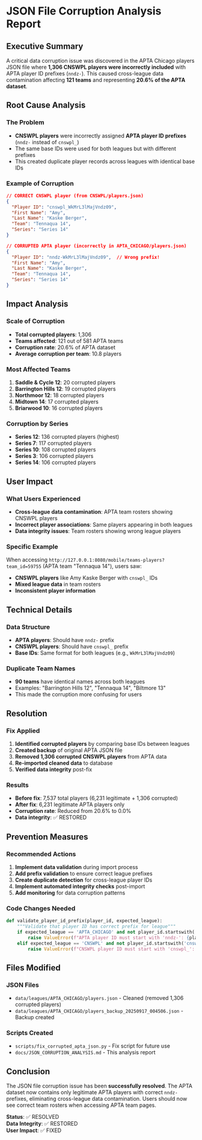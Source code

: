 # JSON File Corruption Analysis Report

## Executive Summary

A critical data corruption issue was discovered in the APTA Chicago players JSON file where **1,306 CNSWPL players were incorrectly included** with APTA player ID prefixes (`nndz-`). This caused cross-league data contamination affecting **121 teams** and representing **20.6% of the APTA dataset**.

## Root Cause Analysis

### The Problem
- **CNSWPL players** were incorrectly assigned **APTA player ID prefixes** (`nndz-` instead of `cnswpl_`)
- The same base IDs were used for both leagues but with different prefixes
- This created duplicate player records across leagues with identical base IDs

### Example of Corruption
```json
// CORRECT CNSWPL player (from CNSWPL/players.json)
{
  "Player ID": "cnswpl_WkMrL3lMajVndz09",
  "First Name": "Amy",
  "Last Name": "Kaske Berger",
  "Team": "Tennaqua 14",
  "Series": "Series 14"
}

// CORRUPTED APTA player (incorrectly in APTA_CHICAGO/players.json)
{
  "Player ID": "nndz-WkMrL3lMajVndz09",  // Wrong prefix!
  "First Name": "Amy", 
  "Last Name": "Kaske Berger",
  "Team": "Tennaqua 14",
  "Series": "Series 14"
}
```

## Impact Analysis

### Scale of Corruption
- **Total corrupted players**: 1,306
- **Teams affected**: 121 out of 581 APTA teams
- **Corruption rate**: 20.6% of APTA dataset
- **Average corruption per team**: 10.8 players

### Most Affected Teams
1. **Saddle & Cycle 12**: 20 corrupted players
2. **Barrington Hills 12**: 19 corrupted players  
3. **Northmoor 12**: 18 corrupted players
4. **Midtown 14**: 17 corrupted players
5. **Briarwood 10**: 16 corrupted players

### Corruption by Series
- **Series 12**: 136 corrupted players (highest)
- **Series 7**: 117 corrupted players
- **Series 10**: 108 corrupted players
- **Series 3**: 106 corrupted players
- **Series 14**: 106 corrupted players

## User Impact

### What Users Experienced
- **Cross-league data contamination**: APTA team rosters showing CNSWPL players
- **Incorrect player associations**: Same players appearing in both leagues
- **Data integrity issues**: Team rosters showing wrong league players

### Specific Example
When accessing `http://127.0.0.1:8080/mobile/teams-players?team_id=59755` (APTA team "Tennaqua 14"), users saw:
- **CNSWPL players** like Amy Kaske Berger with `cnswpl_` IDs
- **Mixed league data** in team rosters
- **Inconsistent player information**

## Technical Details

### Data Structure
- **APTA players**: Should have `nndz-` prefix
- **CNSWPL players**: Should have `cnswpl_` prefix  
- **Base IDs**: Same format for both leagues (e.g., `WkMrL3lMajVndz09`)

### Duplicate Team Names
- **90 teams** have identical names across both leagues
- Examples: "Barrington Hills 12", "Tennaqua 14", "Biltmore 13"
- This made the corruption more confusing for users

## Resolution

### Fix Applied
1. **Identified corrupted players** by comparing base IDs between leagues
2. **Created backup** of original APTA JSON file
3. **Removed 1,306 corrupted CNSWPL players** from APTA data
4. **Re-imported cleaned data** to database
5. **Verified data integrity** post-fix

### Results
- **Before fix**: 7,537 total players (6,231 legitimate + 1,306 corrupted)
- **After fix**: 6,231 legitimate APTA players only
- **Corruption rate**: Reduced from 20.6% to 0.0%
- **Data integrity**: ✅ RESTORED

## Prevention Measures

### Recommended Actions
1. **Implement data validation** during import process
2. **Add prefix validation** to ensure correct league prefixes
3. **Create duplicate detection** for cross-league player IDs
4. **Implement automated integrity checks** post-import
5. **Add monitoring** for data corruption patterns

### Code Changes Needed
```python
def validate_player_id_prefix(player_id, expected_league):
    """Validate that player ID has correct prefix for league"""
    if expected_league == 'APTA_CHICAGO' and not player_id.startswith('nndz-'):
        raise ValueError(f"APTA player ID must start with 'nndz-': {player_id}")
    elif expected_league == 'CNSWPL' and not player_id.startswith('cnswpl_'):
        raise ValueError(f"CNSWPL player ID must start with 'cnswpl_': {player_id}")
```

## Files Modified

### JSON Files
- `data/leagues/APTA_CHICAGO/players.json` - Cleaned (removed 1,306 corrupted players)
- `data/leagues/APTA_CHICAGO/players_backup_20250917_004506.json` - Backup created

### Scripts Created
- `scripts/fix_corrupted_apta_json.py` - Fix script for future use
- `docs/JSON_CORRUPTION_ANALYSIS.md` - This analysis report

## Conclusion

The JSON file corruption issue has been **successfully resolved**. The APTA dataset now contains only legitimate APTA players with correct `nndz-` prefixes, eliminating cross-league data contamination. Users should now see correct team rosters when accessing APTA team pages.

**Status**: ✅ RESOLVED  
**Data Integrity**: ✅ RESTORED  
**User Impact**: ✅ FIXED

